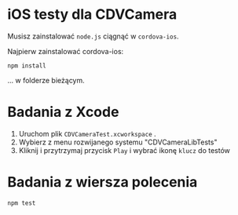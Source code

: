 <!---
 license: Licensed to the Apache Software Foundation (ASF) under one
         or more contributor license agreements.  See the NOTICE file
         distributed with this work for additional information
         regarding copyright ownership.  The ASF licenses this file
         to you under the Apache License, Version 2.0 (the
         "License"); you may not use this file except in compliance
         with the License.  You may obtain a copy of the License at

           http://www.apache.org/licenses/LICENSE-2.0

         Unless required by applicable law or agreed to in writing,
         software distributed under the License is distributed on an
         "AS IS" BASIS, WITHOUT WARRANTIES OR CONDITIONS OF ANY
         KIND, either express or implied.  See the License for the
         specific language governing permissions and limitations
         under the License.
-->

# iOS testy dla CDVCamera

Musisz zainstalować `node.js` ciągnąć w `cordova-ios`.

Najpierw zainstalować cordova-ios:

    npm install
    

... w folderze bieżącym.

# Badania z Xcode

  1. Uruchom plik `CDVCameraTest.xcworkspace` .
  2. Wybierz z menu rozwijanego systemu "CDVCameraLibTests"
  3. Kliknij i przytrzymaj przycisk `Play` i wybrać ikonę `klucz` do testów

# Badania z wiersza polecenia

    npm test